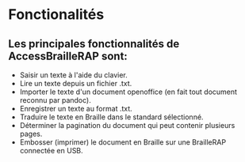 # Fonctionalités

## Les principales fonctionnalités de AccessBrailleRAP sont:
- Saisir un texte à l'aide du clavier.
- Lire un texte depuis un fichier .txt.
- Importer le texte d'un document openoffice (en fait tout document reconnu par pandoc).
- Enregistrer un texte au format .txt.
- Traduire le texte en Braille dans le standard sélectionné.
- Déterminer la pagination du document qui peut contenir plusieurs pages.
- Embosser (imprimer) le document en Braille sur une BrailleRAP connectée en USB.

